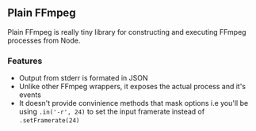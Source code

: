 ## Plain FFmpeg

Plain FFmpeg is really tiny library for constructing and executing FFmpeg processes from Node.

### Features

* Output from stderr is formated in JSON
* Unlike other FFmpeg wrappers, it exposes the actual process and it's events
* It doesn't provide convinience methods that mask options i.e you'll be using `.in('-r', 24)` to set the input framerate instead of `.setFramerate(24)`
